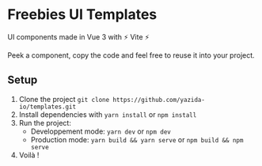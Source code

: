 # Freebies UI Templates

UI components made in Vue 3 with ⚡️ Vite ⚡️

Peek a component, copy the code and feel free to reuse it into your project.

## Setup

1. Clone the project `git clone https://github.com/yazida-io/templates.git`
2. Install dependencies with `yarn install` or `npm install`
3. Run the project:
   - Developpement mode: `yarn dev` or `npm dev`
   - Production mode: `yarn build && yarn serve` or `npm build && npm serve`
4. Voilà !
